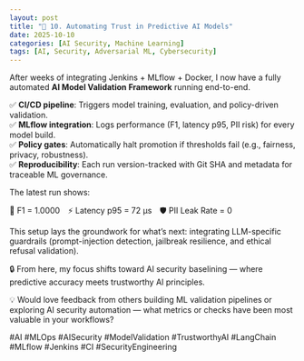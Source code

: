 ```yaml
---
layout: post
title: "🚀 10. Automating Trust in Predictive AI Models"
date: 2025-10-10
categories: [AI Security, Machine Learning]
tags: [AI, Security, Adversarial ML, Cybersecurity]
---
```


After weeks of integrating Jenkins + MLflow + Docker, I now have a fully automated **AI Model Validation Framework** running end-to-end.

✅ **CI/CD pipeline**: Triggers model training, evaluation, and policy-driven validation. <br>
✅ **MLflow integration**: Logs performance (F1, latency p95, PII risk) for every model build.<br>
✅ **Policy gates**: Automatically halt promotion if thresholds fail (e.g., fairness, privacy, robustness).<br>
✅ **Reproducibility**: Each run version-tracked with Git SHA and metadata for traceable ML governance.

The latest run shows:

🎯 F1 = 1.0000 ⚡ Latency p95 = 72 µs 🛡️ PII Leak Rate = 0

This setup lays the groundwork for what’s next: integrating LLM-specific guardrails (prompt-injection detection, jailbreak resilience, and ethical refusal validation).

🔒 From here, my focus shifts toward AI security baselining — where predictive accuracy meets trustworthy AI principles.

💡 Would love feedback from others building ML validation pipelines or exploring AI security automation — what metrics or checks have been most valuable in your workflows?

#AI #MLOps #AISecurity #ModelValidation #TrustworthyAI #LangChain #MLflow #Jenkins #CI #SecurityEngineering
